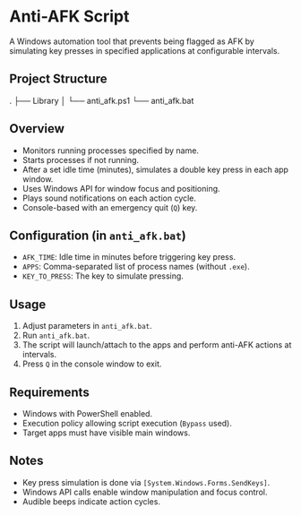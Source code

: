 # Anti-AFK Script

A Windows automation tool that prevents being flagged as AFK by simulating key presses in specified applications at configurable intervals.

## Project Structure

.
├── Library
│ └── anti_afk.ps1
└── anti_afk.bat

## Overview

- Monitors running processes specified by name.
- Starts processes if not running.
- After a set idle time (minutes), simulates a double key press in each app window.
- Uses Windows API for window focus and positioning.
- Plays sound notifications on each action cycle.
- Console-based with an emergency quit (`Q`) key.

## Configuration (in `anti_afk.bat`)

- `AFK_TIME`: Idle time in minutes before triggering key press.
- `APPS`: Comma-separated list of process names (without `.exe`).
- `KEY_TO_PRESS`: The key to simulate pressing.

## Usage

1. Adjust parameters in `anti_afk.bat`.
2. Run `anti_afk.bat`.
3. The script will launch/attach to the apps and perform anti-AFK actions at intervals.
4. Press `Q` in the console window to exit.

## Requirements

- Windows with PowerShell enabled.
- Execution policy allowing script execution (`Bypass` used).
- Target apps must have visible main windows.

## Notes

- Key press simulation is done via `[System.Windows.Forms.SendKeys]`.
- Windows API calls enable window manipulation and focus control.
- Audible beeps indicate action cycles.
